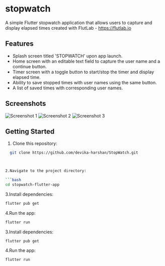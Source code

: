 # stopwatch

A simple Flutter stopwatch application that allows users to capture and display elapsed times created with FlutLab - https://flutlab.io

## Features

- Splash screen titled 'STOPWATCH' upon app launch.
- Home screen with an editable text field to capture the user name and a continue button.
- Timer screen with a toggle button to start/stop the timer and display elapsed time.
- Ability to save stopped times with user names using the same button.
- A list of saved times with corresponding user names.

## Screenshots

![Screenshot 1](screenshots/screenshot1.png)
![Screenshot 2](screenshots/screenshot2.png)
![Screenshot 3](screenshots/screenshot3.png)

## Getting Started

1. Clone this repository:

 ```bash
   git clone https://github.com/devika-harshan/StopWatch.git
   


2.Navigate to the project directory:

```bash
cd stopwatch-flutter-app
 ```

3.Install dependencies:

```bash
flutter pub get
 ```


4.Run the app:

```bash
flutter run
 ```


3.Install dependencies:

```bash
flutter pub get
 ```


4.Run the app:

```bash
flutter run
 ```

